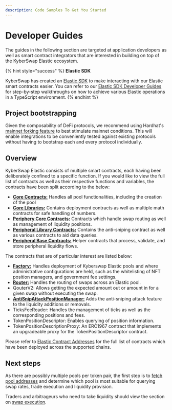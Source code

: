 ```yaml
---
description: Code Samples To Get You Started
---
```


# Developer Guides

The guides in the following section are targeted at application developers as well as smart contract integrators that are interested in building on top of the KyberSwap Elastic ecosystem.

{% hint style="success" %}
**Elastic SDK**

KyberSwap has created an [Elastic SDK](https://github.com/KyberNetwork/ks-sdk-elastic) to make interacting with our Elastic smart contracts easier. You can refer to our [Elastic SDK Developer Guides](../../elastic-sdk/developer-guides/) for step-by-step walkthroughs on how to achieve various Elastic operations in a TypeScript environment.
{% endhint %}

## Project bootstrapping

Given the composability of DeFi protocols, we recommend using Hardhat's [mainnet forking feature](https://hardhat.org/guides/mainnet-forking.html) to best stimulate mainnet conditions. This will enable integrations to be conveniently tested against existing protocols without having to bootstrap each and every protocol individually.

## Overview

KyberSwap Elastic consists of multiple smart contracts, each having been deliberately confined to a specific function. If you would like to view the full list of contracts as well as their respective functions and variables, the contracts have been split according to the below:

* [**Core Contracts:**](../contracts/elastic-core-contracts.md) Handles all pool functionalities, including the creation of the pool
* [**Core Libraries:**](../contracts/elastic-core-libraries.md) Contains deployment contracts as well as multiple math contracts for safe handling of numbers.
* [**Periphery Core Contracts:**](../contracts/elastic-periphery-core-contracts.md) Contracts which handle swap routing as well as management of liquidity positions.
* [**Peripheral Library Contracts:**](../contracts/elastic-peripheral-library-contracts.md) Contains the anti-sniping contract as well as various contracts to aid data queries.
* [**Peripheral Base Contracts:**](../contracts/elastic-peripheral-base-contracts.md) Helper contracts that process, validate, and store peripheral liquidity flows.

The contracts that are of particular interest are listed below:

* [**Factory:**](../contracts/elastic-core-contracts.md#factory) Handles deployment of Kyberswap Elastic pools and where administrative configurations are held, such as the whitelisting of NFT position managers, and government fee settings.
* [**Router:**](../contracts/elastic-periphery-core-contracts.md#router) Handles the routing of swaps across an Elastic pool.
* QouterV2: Allows getting the expected amount out or amount in for a given swap without executing the swap.
* [**AntiSnipAttackPositionManager:**](../contracts/elastic-periphery-core-contracts.md#antisnipattackpositionmanager) Adds the anti-sniping attack feature to the liquidity additions or removals.
* TicksFeeReader: Handles the management of ticks as well as the corresponding positions and fees.
* TokenPositionDescriptor: Enables querying of position information.
* TokenPositionDescriptionProxy: An ERC1967 contract that implements an upgradeable proxy for the TokenPositionDescriptor contract.

Please refer to [Elastic Contract Addresses](../contracts/elastic-contract-addresses.md) for the full list of contracts which have been deployed across the supported chains.

## Next steps

As there are possibly multiple pools per token pair, the first step is to [fetch pool addresses](get-elastic-pool-addresses.md) and determine which pool is most suitable for querying swap rates, trade execution and liquidity provision.

Traders and arbitrageurs who need to take liquidity should view the section on [swap execution](execute-an-elastic-swap.md).
